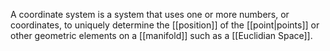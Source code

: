A coordinate system is a system that uses one or more numbers, or coordinates, to uniquely determine the [[position]] of the [[point|points]] or other geometric elements on a [[manifold]] such as a [[Euclidian Space]].